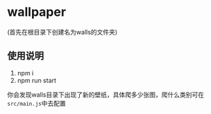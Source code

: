 # wallpaper
(首先在根目录下创建名为walls的文件夹)
## 使用说明

1. npm i
2. npm run start

你会发现walls目录下出现了新的壁纸，具体爬多少张图，爬什么类别可在`src/main.js`中去配置
